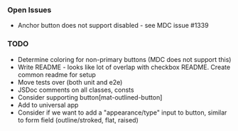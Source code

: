 ### Open Issues

- Anchor button does not support disabled - see MDC issue #1339

### TODO
- Determine coloring for non-primary buttons (MDC does not support this)
- Write README - looks like lot of overlap with checkbox README. Create common readme for setup
- Move tests over (both unit and e2e)
- JSDoc comments on all classes, consts
- Consider supporting button[mat-outlined-button]
- Add to universal app
- Consider if we want to add a "appearance/type" input to button, similar to form field (outline/stroked, flat, raised)
